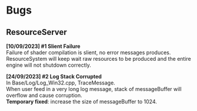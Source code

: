 # Bugs

## ResourceServer

**[10/09/2023] #1 Slient Failure**  
Failure of shader compilation is slient, no error messages produces.
ResourceSystem will keep wait raw resources to be produced and the entire engine will not shutdown correctly.

**[24/09/2023] #2 Log Stack Corrupted**  
In Base/Log/Log_Win32.cpp, TraceMessage.  
When user feed in a very long log message, stack of messageBuffer will overflow and cause corruption.  
**Temporary fixed**: increase the size of messageBuffer to 1024.